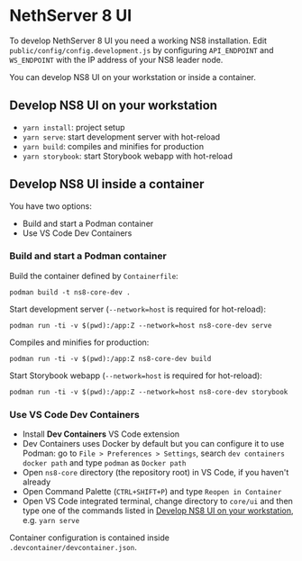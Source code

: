 # NethServer 8 UI

To develop NethServer 8 UI you need a working NS8 installation. Edit `public/config/config.development.js` by configuring `API_ENDPOINT` and `WS_ENDPOINT` with the IP address of your NS8 leader node.

You can develop NS8 UI on your workstation or inside a container.

## Develop NS8 UI on your workstation

- `yarn install`: project setup
- `yarn serve`: start development server with hot-reload
- `yarn build`: compiles and minifies for production
- `yarn storybook`: start Storybook webapp with hot-reload

## Develop NS8 UI inside a container

You have two options:
- Build and start a Podman container
- Use VS Code Dev Containers

### Build and start a Podman container

Build the container defined by `Containerfile`:

```
podman build -t ns8-core-dev .
```

Start development server (`--network=host` is required for hot-reload):
```
podman run -ti -v $(pwd):/app:Z --network=host ns8-core-dev serve
```

Compiles and minifies for production:
```
podman run -ti -v $(pwd):/app:Z ns8-core-dev build
```

Start Storybook webapp (`--network=host` is required for hot-reload):
```
podman run -ti -v $(pwd):/app:Z --network=host ns8-core-dev storybook
```

### Use VS Code Dev Containers

- Install **Dev Containers** VS Code extension
- Dev Containers uses Docker by default but you can configure it to use Podman: go to `File > Preferences > Settings`, search `dev containers docker path` and type `podman` as `Docker path`
- Open `ns8-core` directory (the repository root) in VS Code, if you haven't already
- Open Command Palette (`CTRL+SHIFT+P`) and type `Reopen in Container`
- Open VS Code integrated terminal, change directory to `core/ui` and then type one of the commands listed in [Develop NS8 UI on your workstation](#develop-ns8-ui-on-your-workstation), e.g. `yarn serve`

Container configuration is contained inside `.devcontainer/devcontainer.json`.
